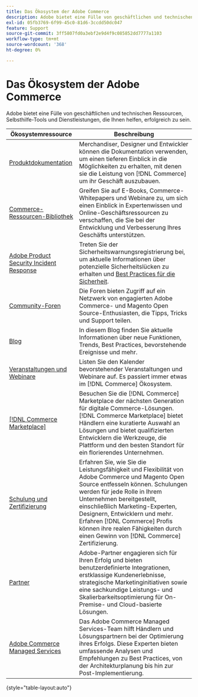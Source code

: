 ```yaml
---
title: Das Ökosystem der Adobe Commerce
description: Adobe bietet eine Fülle von geschäftlichen und technischen Ressourcen, Selbsthilfe-Tools und Dienstleistungen, um Händlern den Erfolg zu ermöglichen.
exl-id: 05fb3769-6f99-45c0-81d6-3ccdd50dc047
feature: Support
source-git-commit: 3ff5807fd0a3ebf2e9d4f9c085852dd7777a1103
workflow-type: tm+mt
source-wordcount: '368'
ht-degree: 0%

---
```


# Das Ökosystem der Adobe Commerce

Adobe bietet eine Fülle von geschäftlichen und technischen Ressourcen, Selbsthilfe-Tools und Dienstleistungen, die Ihnen helfen, erfolgreich zu sein.

| Ökosystemressource | Beschreibung |
| ------------------ | ----------- |
| [Produktdokumentation][1] | Merchandiser, Designer und Entwickler können die Dokumentation verwenden, um einen tieferen Einblick in die Möglichkeiten zu erhalten, mit denen sie die Leistung von [!DNL Commerce] um ihr Geschäft auszubauen. |
| [Commerce-Ressourcen-Bibliothek][3] | Greifen Sie auf E-Books, Commerce-Whitepapers und Webinare zu, um sich einen Einblick in Expertenwissen und Online-Geschäftsressourcen zu verschaffen, die Sie bei der Entwicklung und Verbesserung Ihres Geschäfts unterstützen. |
| [Adobe Product Security Incident Response][4] | Treten Sie der Sicherheitswarnungsregistrierung bei, um aktuelle Informationen über potenzielle Sicherheitslücken zu erhalten und [Best Practices für die Sicherheit][5]. |
| [Community-Foren][6] | Die Foren bieten Zugriff auf ein Netzwerk von engagierten Adobe Commerce- und Magento Open Source-Enthusiasten, die Tipps, Tricks und Support teilen. |
| [Blog][7] | In diesem Blog finden Sie aktuelle Informationen über neue Funktionen, Trends, Best Practices, bevorstehende Ereignisse und mehr. |
| [Veranstaltungen und Webinare][8] | Listen Sie den Kalender bevorstehender Veranstaltungen und Webinare auf. Es passiert immer etwas im [!DNL Commerce] Ökosystem. |
| [[!DNL Commerce Marketplace]][9] | Besuchen Sie die [!DNL Commerce] Marketplace der nächsten Generation für digitale Commerce-Lösungen. [!DNL Commerce Marketplace] bietet Händlern eine kuratierte Auswahl an Lösungen und bietet qualifizierten Entwicklern die Werkzeuge, die Plattform und den besten Standort für ein florierendes Unternehmen. |
| [Schulung und Zertifizierung][10] | Erfahren Sie, wie Sie die Leistungsfähigkeit und Flexibilität von Adobe Commerce und Magento Open Source entfesseln können. Schulungen werden für jede Rolle in Ihrem Unternehmen bereitgestellt, einschließlich Marketing-Experten, Designern, Entwicklern und mehr. Erfahren [!DNL Commerce] Profis können ihre realen Fähigkeiten durch einen Gewinn von [!DNL Commerce] Zertifizierung. |
| [Partner][12] | Adobe-Partner engagieren sich für Ihren Erfolg und bieten benutzerdefinierte Integrationen, erstklassige Kundenerlebnisse, strategische Marketinginitiativen sowie eine sachkundige Leistungs- und Skalierbarkeitsoptimierung für On-Premise- und Cloud-basierte Lösungen. |
| [Adobe Commerce Managed Services][13] | Das Adobe Commerce Managed Services-Team hilft Händlern und Lösungspartnern bei der Optimierung ihres Erfolgs. Diese Experten bieten umfassende Analysen und Empfehlungen zu Best Practices, von der Architekturplanung bis hin zur Post-Implementierung. |

{style="table-layout:auto"}

[1]: https://experienceleague.adobe.com/docs/commerce.html
[3]: https://business.adobe.com/resources/main.html?Products+%26+Services=Commerce%252CCommerce%2520Cloud
[4]: https://helpx.adobe.com/security.html
[5]: https://www.adobe.com/content/dam/cc/en/security/pdfs/Adobe-Magento-Commerce-Best-Practices-Guide.pdf
[6]: https://community.magento.com/
[7]: https://business.adobe.com/blog/
[8]: https://www.adobe.com/events.html
[9]: https://marketplace.magento.com/
[10]: https://learning.adobe.com/catalog.html?solution=Adobe%20Commerce
[12]: https://business.adobe.com/products/magento/partners.html
[13]: https://business.adobe.com/products/magento/fully-managed-service.html
